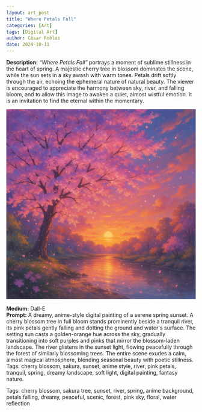 ```yaml
---
layout: art_post
title: "Where Petals Fall"
categories: [Art]
tags: [Digital Art]
author: César Robles
date: 2024-10-11
---
```

**Description:** *“Where Petals Fall”* portrays a moment of sublime stillness in the heart of spring. A majestic cherry tree in blossom dominates the scene, while the sun sets in a sky awash with warm tones. Petals drift softly through the air, echoing the ephemeral nature of natural beauty. The viewer is encouraged to appreciate the harmony between sky, river, and falling bloom, and to allow this image to awaken a quiet, almost wistful emotion. It is an invitation to find the eternal within the momentary.

![Where Petals Fall](/imag/digital_art/where_petals_fall.png)

**Medium:** Dall-E\
**Prompt:** A dreamy, anime-style digital painting of a serene spring sunset. A cherry blossom tree in full bloom stands prominently beside a tranquil river, its pink petals gently falling and dotting the ground and water's surface. The setting sun casts a golden-orange hue across the sky, gradually transitioning into soft purples and pinks that mirror the blossom-laden landscape. The river glistens in the sunset light, flowing peacefully through the forest of similarly blossoming trees. The entire scene exudes a calm, almost magical atmosphere, blending seasonal beauty with poetic stillness. Tags: cherry blossom, sakura, sunset, anime style, river, pink petals, tranquil, spring, dreamy landscape, soft light, digital painting, fantasy nature.

Tags: cherry blossom, sakura tree, sunset, river, spring, anime background, petals falling, dreamy, peaceful, scenic, forest, pink sky, floral, water reflection